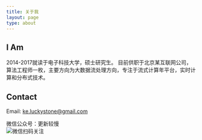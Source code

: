```yaml
---
title: 关于我
layout: page
type: about
---
```

## **I Am**   
2014-2017就读于电子科技大学，硕士研究生。
目前供职于北京某互联网公司，算法工程师一枚，主要方向为大数据流处理方向，专注于流式计算年平台，实时计算和分布式技术。

## **Contact**  
Email: ke.luckystone@gmail.com

微信公众号：更新较慢  
![微信扫码关注](https://github.com/luckystoneke/luckystoneke.github.io/blob/master/assets/images/wx_platform.jpg)  



